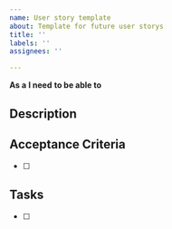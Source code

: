```yaml
---
name: User story template
about: Template for future user storys
title: ''
labels: ''
assignees: ''

---
```


**As a**
**I need**
**to be able to**
## Description
## Acceptance Criteria
- [ ]
## Tasks
- [ ]
